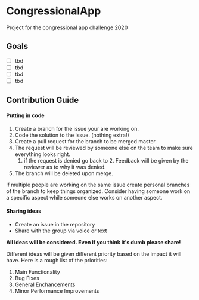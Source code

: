# CongressionalApp
Project for the congressional app challenge 2020

## Goals

- [ ] tbd
- [ ] tbd
- [ ] tbd
- [ ] tbd

## Contribution Guide
#### Putting in code
1. Create a branch for the issue your are working on.
1. Code the solution to the issue. (nothing extra!) 
1. Create a pull request for the branch to be merged master.
1. The request will be reviewed by someone else on the team to make sure everything looks right.
   1. if the request is denied go back to 2. Feedback will be given by the reviewer as to why it was denied.
1. The branch will be deleted upon merge.

if multiple people are working on the same issue create personal branches of the branch to keep things organized. Consider having someone work on a specific aspect while someone else works on another aspect.

#### Sharing ideas
* Create an issue in the repository
* Share with the group via voice or text

**All ideas will be considered. Even if you think it's dumb please share!**

Different ideas will be given different priority based on the impact it will have. Here is a rough list of the priorities:
1. Main Functionality
1. Bug Fixes
1. General Enchancements
1. Minor Performance Improvements
